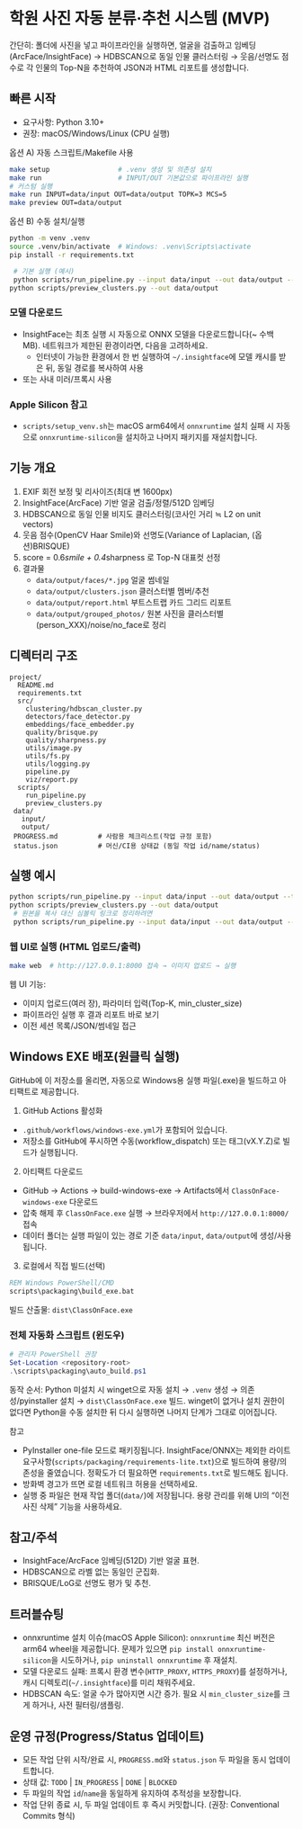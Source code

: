  # 학원 사진 자동 분류·추천 시스템 (MVP)

 간단히: 폴더에 사진을 넣고 파이프라인을 실행하면, 얼굴을 검출하고 임베딩(ArcFace/InsightFace) → HDBSCAN으로 동일 인물 클러스터링 → 웃음/선명도 점수로 각 인물의 Top-N을 추천하여 JSON과 HTML 리포트를 생성합니다.

## 빠른 시작

- 요구사항: Python 3.10+
- 권장: macOS/Windows/Linux (CPU 실행)

옵션 A) 자동 스크립트/Makefile 사용
```bash
make setup                 # .venv 생성 및 의존성 설치
make run                   # INPUT/OUT 기본값으로 파이프라인 실행
# 커스텀 실행
make run INPUT=data/input OUT=data/output TOPK=3 MCS=5
make preview OUT=data/output
```

옵션 B) 수동 설치/실행
```bash
python -m venv .venv
source .venv/bin/activate  # Windows: .venv\Scripts\activate
pip install -r requirements.txt

 # 기본 실행 (예시)
 python scripts/run_pipeline.py --input data/input --out data/output --topk 3 --min-cluster-size 5
python scripts/preview_clusters.py --out data/output
```

### 모델 다운로드
 - InsightFace는 최초 실행 시 자동으로 ONNX 모델을 다운로드합니다(~ 수백 MB). 네트워크가 제한된 환경이라면, 다음을 고려하세요.
   - 인터넷이 가능한 환경에서 한 번 실행하여 `~/.insightface`에 모델 캐시를 받은 뒤, 동일 경로를 복사하여 사용
  - 또는 사내 미러/프록시 사용

### Apple Silicon 참고
- `scripts/setup_venv.sh`는 macOS arm64에서 `onnxruntime` 설치 실패 시 자동으로 `onnxruntime-silicon`을 설치하고 나머지 패키지를 재설치합니다.

 ## 기능 개요

 1) EXIF 회전 보정 및 리사이즈(최대 변 1600px)
 2) InsightFace(ArcFace) 기반 얼굴 검출/정렬/512D 임베딩
 3) HDBSCAN으로 동일 인물 비지도 클러스터링(코사인 거리 ≒ L2 on unit vectors)
 4) 웃음 점수(OpenCV Haar Smile)와 선명도(Variance of Laplacian, (옵션)BRISQUE)
 5) score = 0.6*smile + 0.4*sharpness 로 Top-N 대표컷 선정
 6) 결과물
    - `data/output/faces/*.jpg` 얼굴 썸네일
    - `data/output/clusters.json` 클러스터별 멤버/추천
    - `data/output/report.html` 부트스트랩 카드 그리드 리포트
    - `data/output/grouped_photos/` 원본 사진을 클러스터별(person_XXX)/noise/no_face로 정리

## 디렉터리 구조

 ```
 project/
   README.md
   requirements.txt
   src/
     clustering/hdbscan_cluster.py
     detectors/face_detector.py
     embeddings/face_embedder.py
     quality/brisque.py
     quality/sharpness.py
     utils/image.py
     utils/fs.py
     utils/logging.py
     pipeline.py
     viz/report.py
   scripts/
     run_pipeline.py
     preview_clusters.py
  data/
    input/
    output/
  PROGRESS.md          # 사람용 체크리스트(작업 규정 포함)
  status.json          # 머신/CI용 상태값 (동일 작업 id/name/status)
 ```

## 실행 예시

```bash
python scripts/run_pipeline.py --input data/input --out data/output --topk 3 --min-cluster-size 5
python scripts/preview_clusters.py --out data/output
 # 원본을 복사 대신 심볼릭 링크로 정리하려면
 python scripts/run_pipeline.py --input data/input --out data/output --link-originals
```

### 웹 UI로 실행 (HTML 업로드/출력)
```bash
make web  # http://127.0.0.1:8000 접속 → 이미지 업로드 → 실행
```
웹 UI 기능:
- 이미지 업로드(여러 장), 파라미터 입력(Top-K, min_cluster_size)
- 파이프라인 실행 후 결과 리포트 바로 보기
- 이전 세션 목록/JSON/썸네일 접근

## Windows EXE 배포(원클릭 실행)

GitHub에 이 저장소를 올리면, 자동으로 Windows용 실행 파일(.exe)을 빌드하고 아티팩트로 제공합니다.

1) GitHub Actions 활성화
- `.github/workflows/windows-exe.yml`가 포함되어 있습니다.
- 저장소를 GitHub에 푸시하면 수동(workflow_dispatch) 또는 태그(vX.Y.Z)로 빌드가 실행됩니다.

2) 아티팩트 다운로드
- GitHub → Actions → build-windows-exe → Artifacts에서 `ClassOnFace-windows-exe` 다운로드
- 압축 해제 후 `ClassOnFace.exe` 실행 → 브라우저에서 `http://127.0.0.1:8000/` 접속
- 데이터 폴더는 실행 파일이 있는 경로 기준 `data/input`, `data/output`에 생성/사용됩니다.

3) 로컬에서 직접 빌드(선택)
```bat
REM Windows PowerShell/CMD
scripts\packaging\build_exe.bat
```
빌드 산출물: `dist\ClassOnFace.exe`

### 전체 자동화 스크립트 (윈도우)
```powershell
# 관리자 PowerShell 권장
Set-Location <repository-root>
.\scripts\packaging\auto_build.ps1
```
동작 순서: Python 미설치 시 winget으로 자동 설치 → `.venv` 생성 → 의존성/pyinstaller 설치 → `dist\ClassOnFace.exe` 빌드. winget이 없거나 설치 권한이 없다면 Python을 수동 설치한 뒤 다시 실행하면 나머지 단계가 그대로 이어집니다.

참고
- PyInstaller one-file 모드로 패키징됩니다. InsightFace/ONNX는 제외한 라이트 요구사항(`scripts/packaging/requirements-lite.txt`)으로 빌드하여 용량/의존성을 줄였습니다. 정확도가 더 필요하면 `requirements.txt`로 빌드해도 됩니다.
- 방화벽 경고가 뜨면 로컬 네트워크 허용을 선택하세요.
- 실행 중 파일은 현재 작업 폴더(`data/`)에 저장됩니다. 용량 관리를 위해 UI의 “이전 사진 삭제” 기능을 사용하세요.

## 참고/주석
 - InsightFace/ArcFace 임베딩(512D) 기반 얼굴 표현.
 - HDBSCAN으로 라벨 없는 동일인 군집화.
 - BRISQUE/LoG로 선명도 평가 및 추천.

## 트러블슈팅
 - onnxruntime 설치 이슈(macOS Apple Silicon): `onnxruntime` 최신 버전은 arm64 wheel을 제공합니다. 문제가 있으면 `pip install onnxruntime-silicon`을 시도하거나, `pip uninstall onnxruntime` 후 재설치.
 - 모델 다운로드 실패: 프록시 환경 변수(`HTTP_PROXY`, `HTTPS_PROXY`)를 설정하거나, 캐시 디렉토리(`~/.insightface`)를 미리 채워주세요.
- HDBSCAN 속도: 얼굴 수가 많아지면 시간 증가. 필요 시 `min_cluster_size`를 크게 하거나, 사전 필터링/샘플링.

## 운영 규정(Progress/Status 업데이트)
- 모든 작업 단위 시작/완료 시, `PROGRESS.md`와 `status.json` 두 파일을 동시 업데이트합니다.
- 상태 값: `TODO` | `IN_PROGRESS` | `DONE` | `BLOCKED`
- 두 파일의 작업 `id`/`name`을 동일하게 유지하여 추적성을 보장합니다.
- 작업 단위 종료 시, 두 파일 업데이트 후 즉시 커밋합니다. (권장: Conventional Commits 형식)
